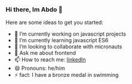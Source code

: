 ### Hi there, Im Abdo 👋


Here are some ideas to get you started:

- 🔭 I’m currently working on javascript projects
- 🌱 I’m currently learning javascript ES6
- 👯 I’m looking to collaborate with micronauts
- 💬 Ask me about frontend
- 📫 How to reach me: [linkedIn](https://www.linkedin.com/in/abdelruhman-mihamed-a42667179/)
- 😄 Pronouns: he/him
- ⚡ fact: I have a bronze medal in swimming 

